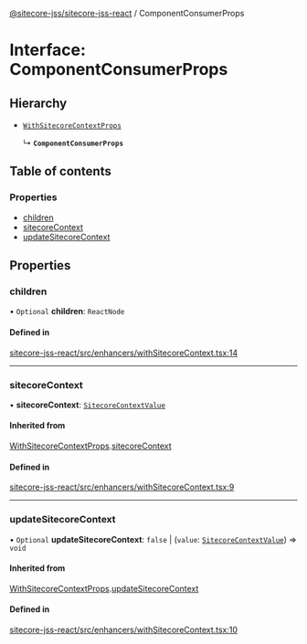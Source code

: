 [@sitecore-jss/sitecore-jss-react](../README.md) / ComponentConsumerProps

# Interface: ComponentConsumerProps

## Hierarchy

- [`WithSitecoreContextProps`](WithSitecoreContextProps.md)

  ↳ **`ComponentConsumerProps`**

## Table of contents

### Properties

- [children](ComponentConsumerProps.md#children)
- [sitecoreContext](ComponentConsumerProps.md#sitecorecontext)
- [updateSitecoreContext](ComponentConsumerProps.md#updatesitecorecontext)

## Properties

### children

• `Optional` **children**: `ReactNode`

#### Defined in

[sitecore-jss-react/src/enhancers/withSitecoreContext.tsx:14](https://github.com/Sitecore/jss/blob/0b8b1fca9/packages/sitecore-jss-react/src/enhancers/withSitecoreContext.tsx#L14)

___

### sitecoreContext

• **sitecoreContext**: [`SitecoreContextValue`](../README.md#sitecorecontextvalue)

#### Inherited from

[WithSitecoreContextProps](WithSitecoreContextProps.md).[sitecoreContext](WithSitecoreContextProps.md#sitecorecontext)

#### Defined in

[sitecore-jss-react/src/enhancers/withSitecoreContext.tsx:9](https://github.com/Sitecore/jss/blob/0b8b1fca9/packages/sitecore-jss-react/src/enhancers/withSitecoreContext.tsx#L9)

___

### updateSitecoreContext

• `Optional` **updateSitecoreContext**: ``false`` \| (`value`: [`SitecoreContextValue`](../README.md#sitecorecontextvalue)) => `void`

#### Inherited from

[WithSitecoreContextProps](WithSitecoreContextProps.md).[updateSitecoreContext](WithSitecoreContextProps.md#updatesitecorecontext)

#### Defined in

[sitecore-jss-react/src/enhancers/withSitecoreContext.tsx:10](https://github.com/Sitecore/jss/blob/0b8b1fca9/packages/sitecore-jss-react/src/enhancers/withSitecoreContext.tsx#L10)
